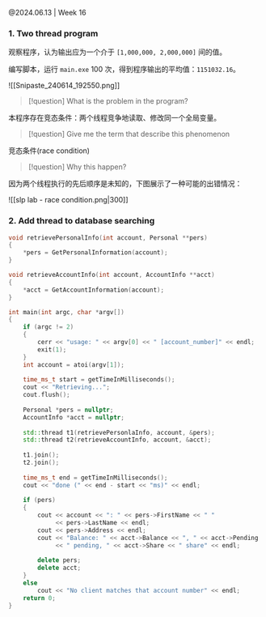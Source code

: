@2024.06.13 | Week 16

### 1. Two thread program

观察程序，认为输出应为一个介于 `[1,000,000, 2,000,000]` 间的值。

编写脚本，运行 `main.exe` 100 次，得到程序输出的平均值：`1151032.16`。

![[Snipaste_240614_192550.png]]

> [!question] What is the problem in the program?

本程序存在竞态条件：两个线程竞争地读取、修改同一个全局变量。

> [!question] Give me the term that describe this phenomenon

竞态条件(race condition)

> [!question] Why this happen?

因为两个线程执行的先后顺序是未知的，下图展示了一种可能的出错情况：

![[slp lab - race condition.png|300]]

### 2. Add thread to database searching

```cpp
void retrievePersonalInfo(int account, Personal **pers)
{
	*pers = GetPersonalInformation(account);
}

void retrieveAccountInfo(int account, AccountInfo **acct)
{
	*acct = GetAccountInformation(account);
}

int main(int argc, char *argv[])
{
	if (argc != 2)
	{
		cerr << "usage: " << argv[0] << " [account_number]" << endl;
		exit(1);
	}
	int account = atoi(argv[1]);
	
	time_ms_t start = getTimeInMilliseconds();
	cout << "Retrieving...";
	cout.flush();
	
	Personal *pers = nullptr;
	AccountInfo *acct = nullptr;
	
	std::thread t1(retrievePersonlaInfo, account, &pers);
	std::thread t2(retrieveAccountInfo, account, &acct);
	
	t1.join();
	t2.join();
	
	time_ms_t end = getTimeInMilliseconds();
	cout << "done (" << end - start << "ms)" << endl;
	
	if (pers)
	{
		cout << account << ": " << pers->FirstName << " "
			 << pers->LastName << endl;
		cout << pers->Address << endl;
		cout << "Balance: " << acct->Balance << ", " << acct->Pending
			 << " pending, " << acct->Share << " share" << endl;
		
		delete pers;
		delete acct;
	}
	else
		cout << "No client matches that account number" << endl;
	return 0;
}
```